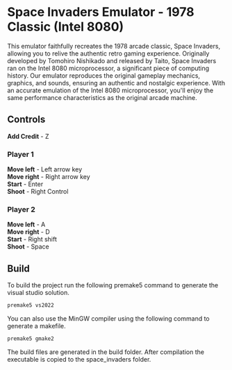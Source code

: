 # Space Invaders Emulator - 1978 Classic (Intel 8080)
This emulator faithfully recreates the 1978 arcade classic, Space Invaders, allowing you to relive the authentic retro gaming experience. Originally developed by Tomohiro Nishikado and released by Taito, Space Invaders ran on the Intel 8080 microprocessor, a significant piece of computing history. Our emulator reproduces the original gameplay mechanics, graphics, and sounds, ensuring an authentic and nostalgic experience. With an accurate emulation of the Intel 8080 microprocessor, you'll enjoy the same performance characteristics as the original arcade machine.

## Controls
**Add Credit** - Z
### Player 1
**Move left**  - Left arrow key  
**Move right** - Right arrow key  
**Start**      - Enter  
**Shoot**      - Right Control  

### Player 2
**Move left**  - A  
**Move right** - D  
**Start**      - Right shift  
**Shoot**      - Space  

## Build
To build the project run the following premake5 command to generate the visual studio solution.
```Bash
premake5 vs2022
```
You can also use the MinGW compiler using the following command to generate a makefile.
```Bash
premake5 gmake2
```
The build files are generated in the build folder.
After compilation the executable is copied to the space_invaders folder.
